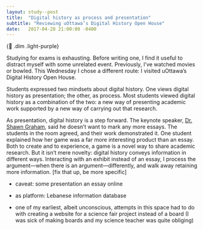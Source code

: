 ```yaml
---
layout: study--post
title:  "Digital history as process and presentation"
subtitle: "Reviewing uOttawa’s Digital History Open House"
date:   2017-04-28 21:00:00 -0400
---
```


{:link: .dim .light-purple}

Studying for exams is exhausting. Before writing one, I find it useful to distract myself with some unrelated event. Previously, I’ve watched movies or bowled. This Wednesday I chose a different route: I visited uOttawa’s Digital History Open House.

Students expressed two mindsets about digital history. One views digital history as presentation; the other, as process. Most students viewed digital history as a combination of the two: a new way of presenting academic work supported by a new way of carrying out that research.

As presentation, digital history is a step forward. The keynote speaker, [Dr. Shawn Graham](https://electricarchaeology.ca), said he doesn’t want to mark any more essays. The students in the room agreed, and their work demonstrated it. One student explained how her game was a far more interesting product than an essay. Both to create and to experience, a game is a novel way to share academic research. But it isn’t mere novelty: digital history conveys information in different ways. Interacting with an exhibit instead of an essay, I process the argument—when there is an argument—differently, and walk away retaining more information. [fix that up, be more specific]

* caveat: some presentation an essay online
* as platform: Lebanese information database

* one of my earliest, albeit unconscious, attempts in this space had to do with creating a website for a science fair project instead of a board (I was sick of making boards and my science teacher was quite obliging)
